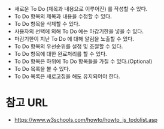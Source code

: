 - 새로운 To Do (제목과 내용으로 이루어진) 를 작성할 수 있다.
- To Do 항목의 제목과 내용을 수정할 수 있다.
- To Do 항목을 삭제할 수 있다.
- 사용자의 선택에 의해 To Do 에는 마감기한을 넣을 수 있다.
- 마감기한이 지난 To Do 에 대해 알림을 노출할 수 있다.
- To Do 항목의 우선순위를 설정 및 조절할 수 있다.
- To Do 항목에 대한 완료처리를 할 수 있다.
- To Do 항목은 하위에 To Do 항목들을 가질 수 있다.(Optional)
- To Do 목록을 볼 수 있다.
- To Do 목록은 새로고침을 해도 유지되어야 한다.


# 참고 URL
- https://www.w3schools.com/howto/howto_js_todolist.asp

